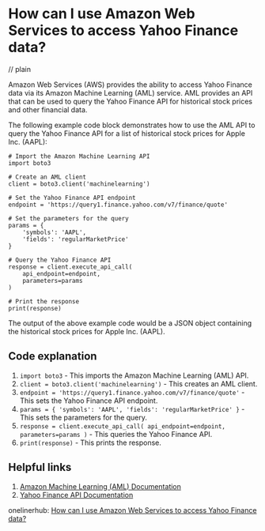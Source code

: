 # How can I use Amazon Web Services to access Yahoo Finance data?
// plain

Amazon Web Services (AWS) provides the ability to access Yahoo Finance data via its Amazon Machine Learning (AML) service. AML provides an API that can be used to query the Yahoo Finance API for historical stock prices and other financial data.

The following example code block demonstrates how to use the AML API to query the Yahoo Finance API for a list of historical stock prices for Apple Inc. (AAPL):

```
# Import the Amazon Machine Learning API
import boto3

# Create an AML client
client = boto3.client('machinelearning')

# Set the Yahoo Finance API endpoint
endpoint = 'https://query1.finance.yahoo.com/v7/finance/quote'

# Set the parameters for the query
params = {
    'symbols': 'AAPL',
    'fields': 'regularMarketPrice'
}

# Query the Yahoo Finance API
response = client.execute_api_call(
    api_endpoint=endpoint,
    parameters=params
)

# Print the response
print(response)
```

The output of the above example code would be a JSON object containing the historical stock prices for Apple Inc. (AAPL).

## Code explanation

1. `import boto3` - This imports the Amazon Machine Learning (AML) API.
2. `client = boto3.client('machinelearning')` - This creates an AML client.
3. `endpoint = 'https://query1.finance.yahoo.com/v7/finance/quote'` - This sets the Yahoo Finance API endpoint.
4. `params = { 'symbols': 'AAPL', 'fields': 'regularMarketPrice' }` - This sets the parameters for the query.
5. `response = client.execute_api_call( api_endpoint=endpoint, parameters=params )` - This queries the Yahoo Finance API.
6. `print(response)` - This prints the response.

## Helpful links
1. [Amazon Machine Learning (AML) Documentation](https://docs.aws.amazon.com/machine-learning/latest/dg/what-is-amazon-machine-learning.html)
2. [Yahoo Finance API Documentation](https://developer.yahoo.com/finance/)

onelinerhub: [How can I use Amazon Web Services to access Yahoo Finance data?](https://onelinerhub.com/amazon-redshift/how-can-i-use-amazon-web-services-to-access-yahoo-finance-data)